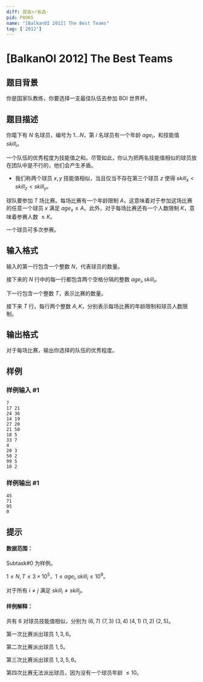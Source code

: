 ```yaml
---
diff: 提高+/省选-
pid: P8065
name: "[BalkanOI 2012] The Best Teams"
tag: ['2012']
---
```

# [BalkanOI 2012] The Best Teams
## 题目背景

你是国家队教练，你要选择一支最佳队伍去参加 BOI 世界杯。
## 题目描述

你麾下有 $N$ 名球员，编号为 $1\dots N$，第 $i$ 名球员有一个年龄 $age_i$，和技能值 $skill_i$。

一个队伍的优秀程度为技能值之和。尽管如此，你认为把两名技能值相似的球员放在团队中是不行的，他们会产生矛盾。

- 我们称两个球员 $x,y$ 技能值相似，当且仅当不存在第三个球员 $z$ 使得 $skill_x<skill_z<skill_y$。

球队要参加 $T$ 场比赛。每场比赛有一个年龄限制 $A$，这意味着对于参加这场比赛的任意一个球员 $x$ 满足 $age_x\le A$。此外，对于每场比赛还有一个人数限制 $K$，意味着参赛人数 $\le K$。

一个球员可多次参赛。
## 输入格式

输入的第一行包含一个整数 $N$，代表球员的数量。

接下来的 $N$ 行中的每一行都包含两个空格分隔的整数 $age_i,skill_i$。

下一行包含一个整数 $T$，表示比赛的数量。

接下来 $T$ 行，每行两个整数 $A,K$，分别表示每场比赛的年龄限制和球员人数限制。
## 输出格式

对于每场比赛，输出你选择的队伍的优秀程度。
## 样例

### 样例输入 #1
```
7
17 21
24 36
14 19
27 20
21 50
18 5
33 7
4
20 3
50 2
99 5
10 2
```
### 样例输出 #1
```
45
71
95
0
```
## 提示

#### 数据范围：
Subtask#0 为样例。

$1\le N,T\le 3\times 10^5$，$1\le age_i,skill_i\le10^9$。

对于所有 $i\neq j$ 满足 $skill_i\neq skill_j$。

#### 样例解释：
共有 $6$ 对球员技能值相似，分别为 $(6,7)$ $(7,3)$ $(3,4)$ $(4,1)$ $(1,2)$ $(2,5)$。

第一次比赛派出球员 $1,3,6$。

第二次比赛派出球员 $1,5$。

第三次比赛派出球员 $1,3,5,6$。

第四次比赛无法派出球员，因为没有一个球员年龄 $\le10$。

